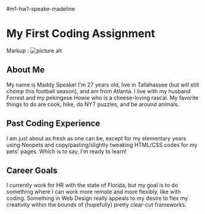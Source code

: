 #m1-hw1-speake-madeline
# My First Coding Assignment
Markup : ![picture alt](https://tenor.com/view/oranguta-orangutan-driving-wipping-hell-yeah-gif-27400372)
## About Me
My name is Maddy Speake! I'm 27 years old, live in Tallahassee (but will still chomp this football season), and am from Atlanta. I live with my husband Forrest and my pekingese Howie who is a cheese-loving rascal. My favorite things to do are cook, hike, do NYT puzzles, and be around animals.
## Past Coding Experience 
I am just about as fresh as one can be, except for my elementary years using Neopets and copy/pasting/slightly tweaking HTML/CSS codes for my pets' pages. Which is to say, I'm ready to learn!
## Career Goals
I currently work for HR with the state of Florida, but my goal is to do something where I can work more remote and more flexibly, like with coding. Something in Web Design really appeals to my desire to flex my creativity within the bounds of (hopefully) pretty clear-cut frameworks.
